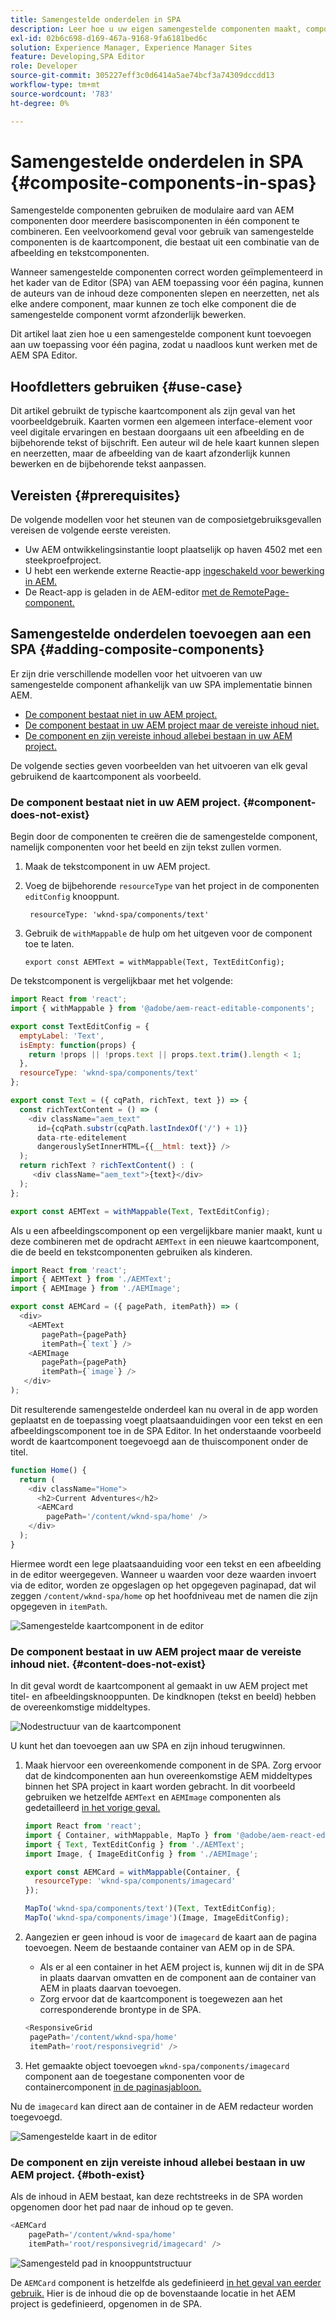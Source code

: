 ```yaml
---
title: Samengestelde onderdelen in SPA
description: Leer hoe u uw eigen samengestelde componenten maakt, componenten die uit andere componenten bestaan, die werken met de AEM Single-Page Application (SPA) Editor.
exl-id: 02b6c698-d169-467a-9168-9fa6181bed6c
solution: Experience Manager, Experience Manager Sites
feature: Developing,SPA Editor
role: Developer
source-git-commit: 305227eff3c0d6414a5ae74bcf3a74309dccdd13
workflow-type: tm+mt
source-wordcount: '783'
ht-degree: 0%

---
```


# Samengestelde onderdelen in SPA {#composite-components-in-spas}

Samengestelde componenten gebruiken de modulaire aard van AEM componenten door meerdere basiscomponenten in één component te combineren. Een veelvoorkomend geval voor gebruik van samengestelde componenten is de kaartcomponent, die bestaat uit een combinatie van de afbeelding en tekstcomponenten.

Wanneer samengestelde componenten correct worden geïmplementeerd in het kader van de Editor (SPA) van AEM toepassing voor één pagina, kunnen de auteurs van de inhoud deze componenten slepen en neerzetten, net als elke andere component, maar kunnen ze toch elke component die de samengestelde component vormt afzonderlijk bewerken.

Dit artikel laat zien hoe u een samengestelde component kunt toevoegen aan uw toepassing voor één pagina, zodat u naadloos kunt werken met de AEM SPA Editor.

## Hoofdletters gebruiken {#use-case}

Dit artikel gebruikt de typische kaartcomponent als zijn geval van het voorbeeldgebruik. Kaarten vormen een algemeen interface-element voor veel digitale ervaringen en bestaan doorgaans uit een afbeelding en de bijbehorende tekst of bijschrift. Een auteur wil de hele kaart kunnen slepen en neerzetten, maar de afbeelding van de kaart afzonderlijk kunnen bewerken en de bijbehorende tekst aanpassen.

## Vereisten {#prerequisites}

De volgende modellen voor het steunen van de composietgebruiksgevallen vereisen de volgende eerste vereisten.

* Uw AEM ontwikkelingsinstantie loopt plaatselijk op haven 4502 met een steekproefproject.
* U hebt een werkende externe Reactie-app [ingeschakeld voor bewerking in AEM.](spa-edit-external.md)
* De React-app is geladen in de AEM-editor [met de RemotePage-component.](spa-remote-page.md)

## Samengestelde onderdelen toevoegen aan een SPA {#adding-composite-components}

Er zijn drie verschillende modellen voor het uitvoeren van uw samengestelde component afhankelijk van uw SPA implementatie binnen AEM.

* [De component bestaat niet in uw AEM project.](#component-does-not-exist)
* [De component bestaat in uw AEM project maar de vereiste inhoud niet.](#content-does-not-exist)
* [De component en zijn vereiste inhoud allebei bestaan in uw AEM project.](#both-exist)

De volgende secties geven voorbeelden van het uitvoeren van elk geval gebruikend de kaartcomponent als voorbeeld.

### De component bestaat niet in uw AEM project. {#component-does-not-exist}

Begin door de componenten te creëren die de samengestelde component, namelijk componenten voor het beeld en zijn tekst zullen vormen.

1. Maak de tekstcomponent in uw AEM project.
1. Voeg de bijbehorende `resourceType` van het project in de componenten `editConfig` knooppunt.

   ```text
    resourceType: 'wknd-spa/components/text' 
   ```

1. Gebruik de `withMappable` de hulp om het uitgeven voor de component toe te laten.

   ```text
   export const AEMText = withMappable(Text, TextEditConfig); 
   ```

De tekstcomponent is vergelijkbaar met het volgende:

```javascript
import React from 'react';
import { withMappable } from '@adobe/aem-react-editable-components';

export const TextEditConfig = {
  emptyLabel: 'Text',
  isEmpty: function(props) {
    return !props || !props.text || props.text.trim().length < 1;
  },
  resourceType: 'wknd-spa/components/text'
};

export const Text = ({ cqPath, richText, text }) => {
  const richTextContent = () => (
    <div className="aem_text"
      id={cqPath.substr(cqPath.lastIndexOf('/') + 1)}
      data-rte-editelement
      dangerouslySetInnerHTML={{__html: text}} />
  );
  return richText ? richTextContent() : (
     <div className="aem_text">{text}</div>
  );
};

export const AEMText = withMappable(Text, TextEditConfig);
```

Als u een afbeeldingscomponent op een vergelijkbare manier maakt, kunt u deze combineren met de opdracht `AEMText` in een nieuwe kaartcomponent, die de beeld en tekstcomponenten gebruiken als kinderen.

```javascript
import React from 'react';
import { AEMText } from './AEMText';
import { AEMImage } from './AEMImage';

export const AEMCard = ({ pagePath, itemPath}) => (
  <div>
    <AEMText
       pagePath={pagePath}
       itemPath={`text`} />
    <AEMImage
       pagePath={pagePath}
       itemPath={`image`} />
   </div>
);
```

Dit resulterende samengestelde onderdeel kan nu overal in de app worden geplaatst en de toepassing voegt plaatsaanduidingen voor een tekst en een afbeeldingscomponent toe in de SPA Editor. In het onderstaande voorbeeld wordt de kaartcomponent toegevoegd aan de thuiscomponent onder de titel.

```javascript
function Home() {
  return (
    <div className="Home">
      <h2>Current Adventures</h2>
      <AEMCard
        pagePath='/content/wknd-spa/home' />
    </div>
  );
}
```

Hiermee wordt een lege plaatsaanduiding voor een tekst en een afbeelding in de editor weergegeven. Wanneer u waarden voor deze waarden invoert via de editor, worden ze opgeslagen op het opgegeven paginapad, dat wil zeggen `/content/wknd-spa/home`  op het hoofdniveau met de namen die zijn opgegeven in `itemPath`.

![Samengestelde kaartcomponent in de editor](assets/composite-card.png)

### De component bestaat in uw AEM project maar de vereiste inhoud niet. {#content-does-not-exist}

In dit geval wordt de kaartcomponent al gemaakt in uw AEM project met titel- en afbeeldingsknooppunten. De kindknopen (tekst en beeld) hebben de overeenkomstige middeltypes.

![Nodestructuur van de kaartcomponent](assets/composite-node-structure.png)

U kunt het dan toevoegen aan uw SPA en zijn inhoud terugwinnen.

1. Maak hiervoor een overeenkomende component in de SPA. Zorg ervoor dat de kindcomponenten aan hun overeenkomstige AEM middeltypes binnen het SPA project in kaart worden gebracht. In dit voorbeeld gebruiken we hetzelfde `AEMText` en `AEMImage` componenten als gedetailleerd [in het vorige geval.](#component-does-not-exist)

   ```javascript
   import React from 'react';
   import { Container, withMappable, MapTo } from '@adobe/aem-react-editable-components';
   import { Text, TextEditConfig } from './AEMText';
   import Image, { ImageEditConfig } from './AEMImage';
   
   export const AEMCard = withMappable(Container, {
     resourceType: 'wknd-spa/components/imagecard'
   });
   
   MapTo('wknd-spa/components/text')(Text, TextEditConfig);
   MapTo('wknd-spa/components/image')(Image, ImageEditConfig);
   ```

1. Aangezien er geen inhoud is voor de `imagecard` de kaart aan de pagina toevoegen. Neem de bestaande container van AEM op in de SPA.
   * Als er al een container in het AEM project is, kunnen wij dit in de SPA in plaats daarvan omvatten en de component aan de container van AEM in plaats daarvan toevoegen.
   * Zorg ervoor dat de kaartcomponent is toegewezen aan het corresponderende brontype in de SPA.

   ```javascript
   <ResponsiveGrid
    pagePath='/content/wknd-spa/home'
    itemPath='root/responsivegrid' />
   ```

1. Het gemaakte object toevoegen `wknd-spa/components/imagecard` component aan de toegestane componenten voor de containercomponent [in de paginasjabloon.](/help/sites-authoring/templates.md)

Nu de `imagecard` kan direct aan de container in de AEM redacteur worden toegevoegd.

![Samengestelde kaart in de editor](assets/composite-card.gif)

### De component en zijn vereiste inhoud allebei bestaan in uw AEM project. {#both-exist}

Als de inhoud in AEM bestaat, kan deze rechtstreeks in de SPA worden opgenomen door het pad naar de inhoud op te geven.

```javascript
<AEMCard
    pagePath='/content/wknd-spa/home'
    itemPath='root/responsivegrid/imagecard' />
```

![Samengesteld pad in knooppuntstructuur](assets/composite-path.png)

De `AEMCard` component is hetzelfde als gedefinieerd [in het geval van eerder gebruik.](#content-does-not-exist) Hier is de inhoud die op de bovenstaande locatie in het AEM project is gedefinieerd, opgenomen in de SPA.
